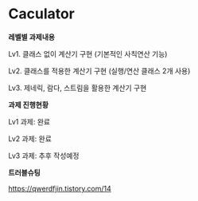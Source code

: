# Caculator



**레벨별 과제내용**

Lv1. 클래스 없이 계산기 구현 (기본적인 사칙연산 기능)

Lv2. 클래스를 적용한 계산기 구현 (실행/연산 클래스 2개 사용)

Lv3. 제네릭, 람다, 스트림을 활용한 계산기 구현



**과제 진행현황**

Lv1 과제: 완료

Lv2 과제: 완료

Lv3 과제: 추후 작성예정



**트러블슈팅**

https://qwerdfjin.tistory.com/14

